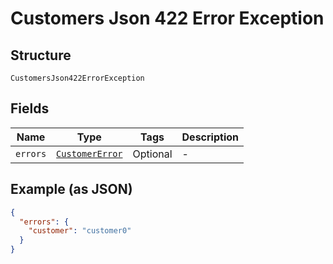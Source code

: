 
# Customers Json 422 Error Exception

## Structure

`CustomersJson422ErrorException`

## Fields

| Name | Type | Tags | Description |
|  --- | --- | --- | --- |
| `errors` | [`CustomerError`](../../doc/models/customer-error.md) | Optional | - |

## Example (as JSON)

```json
{
  "errors": {
    "customer": "customer0"
  }
}
```

